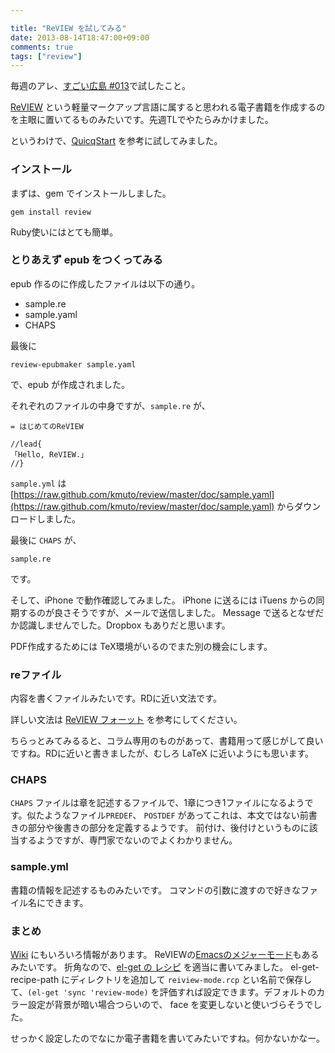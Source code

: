 ```yaml
---

title: "ReVIEW を試してみる"
date: 2013-08-14T18:47:00+09:00
comments: true
tags: ["review"]
---
```


毎週のアレ、[すごい広島 #013](http://great-h.github.io/events/event-013.html)で試したこと。

[ReVIEW](https://github.com/kmuto/review) という軽量マークアップ言語に属すると思われる電子書籍を作成するのを主眼に置いてるものみたいです。先週TLでやたらみかけました。

というわけで、[QuicqStart](https://github.com/kmuto/review/blob/master/doc/quickstart.rdoc) を参考に試してみました。

### インストール

まずは、gem でインストールしました。

```
gem install review
```

Ruby使いにはとても簡単。

### とりあえず epub をつくってみる

epub 作るのに作成したファイルは以下の通り。

* sample.re
* sample.yaml
* CHAPS

最後に

```
review-epubmaker sample.yaml
```

で、epub が作成されました。

それぞれのファイルの中身ですが、`sample.re` が、

```
= はじめてのReVIEW

//lead{
「Hello, ReVIEW.」
//}
```

`sample.yml` は [https://raw.github.com/kmuto/review/master/doc/sample.yaml](https://raw.github.com/kmuto/review/master/doc/sample.yaml) からダウンロードしました。

最後に `CHAPS` が、

```
sample.re
```

です。

そして、iPhone で動作確認してみました。
iPhone に送るには iTuens からの同期するのが良さそうですが、メールで送信しました。
Message で送るとなぜだか認識しませんでした。Dropbox もありだと思います。

PDF作成するためには TeX環境がいるのでまた別の機会にします。

### reファイル

内容を書くファイルみたいです。RDに近い文法です。

詳しい文法は [ReVIEW フォーット](https://github.com/kmuto/review/blob/master/doc/format.rdoc) を参考にしてください。

ちらっとみてみるると、コラム専用のものがあって、書籍用って感じがして良いですね。RDに近いと書きましたが、むしろ LaTeX に近いようにも思います。

### CHAPS

`CHAPS` ファイルは章を記述するファイルで、1章につき1ファイルになるようです。似たようなファイル`PREDEF`、 `POSTDEF` があってこれは、本文ではない前書きの部分や後書きの部分を定義するようです。
前付け、後付けというものに該当するようですが、専門家でないのでよくわかりません。

### sample.yml

書籍の情報を記述するものみたいです。
コマンドの引数に渡すので好きなファイル名にできます。

### まとめ

[Wiki](https://github.com/kmuto/review/wiki) にもいろいろ情報があります。
ReVIEWの[Emacsのメジャーモード](https://github.com/kmuto/review-el)もあるみたいです。
折角なので、[el-get の レシピ](https://gist.github.com/eiel/6230068) を適当に書いてみました。
el-get-recipe-path にディレクトリを追加して `reiview-mode.rcp` とい名前で保存して、`(el-get 'sync 'review-mode)` を評価すれば設定できます。デフォルトのカラー設定が背景が暗い場合つらいので、 face を変更しないと使いづらそうでした。

せっかく設定したのでなにか電子書籍を書いてみたいですね。何かないかなー。
